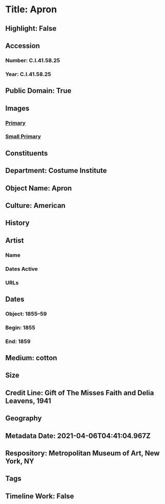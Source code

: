 # Title: Apron
## Highlight: False
## Accession
### Number: C.I.41.58.25
### Year: C.I.41.58.25
## Public Domain: True
## Images
### [Primary](https://images.metmuseum.org/CRDImages/ci/original/CI41.58.25.jpg)
### [Small Primary](https://images.metmuseum.org/CRDImages/ci/web-large/CI41.58.25.jpg)
## Constituents
## Department: Costume Institute
## Object Name: Apron
## Culture: American
## History
## Artist
### Name
### Dates Active
### URLs
## Dates
### Object: 1855–59
### Begin: 1855
### End: 1859
## Medium: cotton
## Size
## Credit Line: Gift of The Misses Faith and Delia Leavens, 1941
## Geography
## Metadata Date: 2021-04-06T04:41:04.967Z
## Respository: Metropolitan Museum of Art, New York, NY
## Tags
## Timeline Work: False
